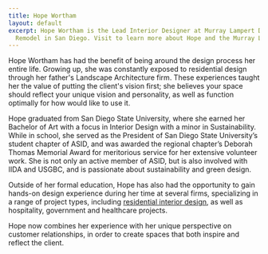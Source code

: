 ```yaml
---
title: Hope Wortham
layout: default
excerpt: Hope Wortham is the Lead Interior Designer at Murray Lampert Design, Build,
  Remodel in San Diego. Visit to learn more about Hope and the Murray Lampert team.
---
```


Hope Wortham has had the benefit of being around the design process her entire life. Growing up, she was constantly exposed to residential design through her father's Landscape Architecture firm. These experiences taught her the value of putting the client's vision first; she believes your space should reflect your unique vision and personality, as well as function optimally for how would like to use it.

Hope graduated from San Diego State University, where she earned her Bachelor of Art with a focus in Interior Design with a minor in Sustainability. While in school, she served as the President of San Diego State University’s student chapter of ASID, and was awarded the regional chapter’s Deborah Thomas Memorial Award for meritorious service for her extensive volunteer work. She is not only an active member of ASID, but is also involved with IIDA and USGBC, and is passionate about sustainability and green design.

Outside of her formal education, Hope has also had the opportunity to gain hands-on design experience during her time at several firms, specializing in a range of project types, including [residential interior design](/san-diego-asid-professionals), as well as hospitality, government and healthcare projects. 

Hope now combines her experience with her unique perspective on customer relationships, in order to create spaces that both inspire and reflect the client.
